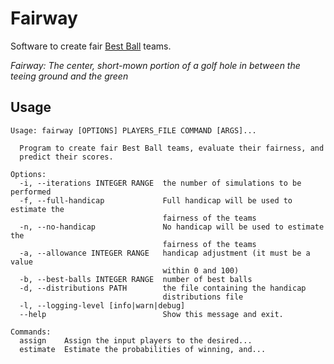 # Fairway

Software to create fair [Best Ball](https://en.wikipedia.org/wiki/Four-ball_golf) teams.

_Fairway: The center, short-mown portion of a golf hole in between the teeing ground and the green_

## Usage
```
Usage: fairway [OPTIONS] PLAYERS_FILE COMMAND [ARGS]...

  Program to create fair Best Ball teams, evaluate their fairness, and
  predict their scores.

Options:
  -i, --iterations INTEGER RANGE  the number of simulations to be performed
  -f, --full-handicap             Full handicap will be used to estimate the
                                  fairness of the teams
  -n, --no-handicap               No handicap will be used to estimate the
                                  fairness of the teams
  -a, --allowance INTEGER RANGE   handicap adjustment (it must be a value
                                  within 0 and 100)
  -b, --best-balls INTEGER RANGE  number of best balls
  -d, --distributions PATH        the file containing the handicap
                                  distributions file
  -l, --logging-level [info|warn|debug]
  --help                          Show this message and exit.

Commands:
  assign    Assign the input players to the desired...
  estimate  Estimate the probabilities of winning, and...
```
